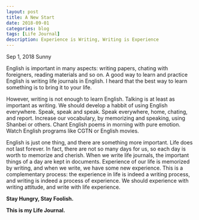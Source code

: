 ```yaml
---
layout: post
title: A New Start
date: 2018-09-01
categories: blog
tags: [Life Journal]
description: Experience is Writing, Writing is Experience
---
```


Sep 1, 2018   Sunny

English is important in many aspects: writing papers, chating with foreigners, reading materials and so on.
A good way to learn and practice English is writing life journals in English.
I heard that the best way to learn something is to bring it to your life.

However, writing is not enough to learn English.
Talking is at least as important as writing.
We should develop a habbit of using English everywhere.
Speak, speak and speak.
Speak everywhere, home, chating, and report.
Increase our vocabulary, by memorizing and speaking, using Shanbei or others.
Chant English poems in morning with pure emotion.
Watch English programs like CGTN or English movies.

English is just one thing, and there are something more important.
Life does not last forever.
In fact, there are not so many days for us, so each day is worth to memorize and cherish.
When we write life journals, the important things of a day are kept in documents.
Experience of our life is memorized by writing, and when we write, we have some new experience.
This is a complementary process: the experience in life is indeed a writing process, and writing is indeed a process of experience.
We should experience with writing attitude, and write with life experience.

**Stay Hungry, Stay Foolish.**

**This is my Life Journal.**


